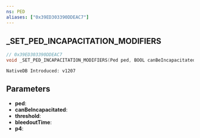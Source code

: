 ```yaml
---
ns: PED
aliases: ["0x39ED303390DDEAC7"]
---
```

## _SET_PED_INCAPACITATION_MODIFIERS

```c
// 0x39ED303390DDEAC7
void _SET_PED_INCAPACITATION_MODIFIERS(Ped ped, BOOL canBeIncapacitated, int threshold, int bleedoutTime, int p4);
```

```
NativeDB Introduced: v1207
```

## Parameters
* **ped**:
* **canBeIncapacitated**:
* **threshold**:
* **bleedoutTime**:
* **p4**:
